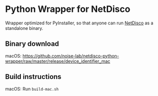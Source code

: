 # Python Wrapper for NetDisco

Wrapper optimized for PyInstaller, so that anyone can run [NetDisco](https://github.com/home-assistant/netdisco.git) as a standalone binary.

## Binary download

macOS: https://github.com/noise-lab/netdisco-python-wrapper/raw/master/release/device_identifier_mac

## Build instructions

macOS: Run `build-mac.sh`
